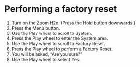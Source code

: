 # Performing a factory reset

1.	Turn on the Zoom H2n. (Press the Hold button downwards.)
2.	Press the Menu button.
3.	Use the Play wheel to scroll to System.
4.	Press the Play wheel to enter the System area.
5.	Use the Play wheel to scroll to Factory Reset.
6.	Press the Play wheel to perform a Factory Reset.
7.	You will be asked, “Are you sure?” 
8.	Use the Play wheel to select Yes.
